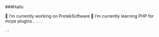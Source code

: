 ###Hallo

🔭 I’m currently working on ProtekSoftware 
🌱 I’m currently learning PHP for mcpe plugins
.
.
.
.

.
:
<!--
**Chaosmax13234/Chaosmax13234** is a ✨ _special_ ✨ repository because its `README.md` (this file) appears on your GitHub profile.

Here are some ideas to get you started:

- 🔭 I’m currently working on ...
- 🌱 I’m currently learning ...
- 👯 I’m looking to collaborate on ...
- 🤔 I’m looking for help with ...
- 💬 Ask me about ...
- 📫 How to reach me: ...
- 😄 Pronouns: ...
- ⚡ Fun fact: ...
-->
